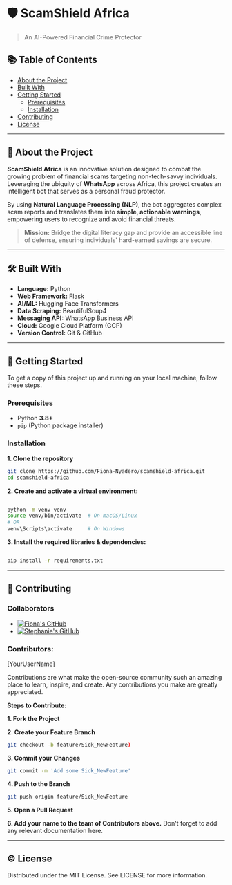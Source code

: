 # 🛡️ ScamShield Africa
> An AI-Powered Financial Crime Protector

## 📚 Table of Contents
- [About the Project](#-about-the-project)
- [Built With](#️-built-with)
- [Getting Started](#-getting-started)
  - [Prerequisites](#prerequisites)
  - [Installation](#installation)
- [Contributing](#-contributing)
- [License](#license)

---

## 🚀 About the Project
**ScamShield Africa** is an innovative solution designed to combat the growing problem of financial scams targeting non-tech-savvy individuals.  
Leveraging the ubiquity of **WhatsApp** across Africa, this project creates an intelligent bot that serves as a personal fraud protector.  

By using **Natural Language Processing (NLP)**, the bot aggregates complex scam reports and translates them into **simple, actionable warnings**, empowering users to recognize and avoid financial threats.

> **Mission:** Bridge the digital literacy gap and provide an accessible line of defense, ensuring individuals' hard-earned savings are secure.

---

## 🛠️ Built With
- **Language:** Python  
- **Web Framework:** Flask  
- **AI/ML:** Hugging Face Transformers  
- **Data Scraping:** BeautifulSoup4  
- **Messaging API:** WhatsApp Business API  
- **Cloud:** Google Cloud Platform (GCP)  
- **Version Control:** Git & GitHub  

---

## 🏁 Getting Started

To get a copy of this project up and running on your local machine, follow these steps.

### Prerequisites
- Python **3.8+**
- `pip` (Python package installer)

### Installation

**1. Clone the repository**
```bash
git clone https://github.com/Fiona-Nyadero/scamshield-africa.git
cd scamshield-africa
```
**2. Create and activate a virtual environment:**
```bash

python -m venv venv
source venv/bin/activate  # On macOS/Linux
# OR
venv\Scripts\activate     # On Windows
```
**3. Install the required libraries & dependencies:**
```bash

pip install -r requirements.txt
```
---
## 🤝 Contributing
### Collaborators  
 - [![Fiona's GitHub](https://img.shields.io/badge/Fiona%20Nyadero-GitHub-black?logo=github)](https://github.com/Fiona-Nyadero)  
 - [![Stephanie's GitHub](https://img.shields.io/badge/Stephanie%20Chepkirui-GitHub-black?logo=github)](https://github.com/Stephanie514)


### Contributors:
[YourUserName]

Contributions are what make the open-source community such an amazing place to learn, inspire, and create.
Any contributions you make are greatly appreciated.

**Steps to Contribute:**

**1. Fork the Project**

**2. Create your Feature Branch**
```bash
git checkout -b feature/Sick_NewFeature)
```

**3. Commit your Changes**
```bash
git commit -m 'Add some Sick_NewFeature'
```

**4. Push to the Branch**
```bash
git push origin feature/Sick_NewFeature
```
**5. Open a Pull Request**

**6. Add your name to the team of Contributors above.** Don't forget to add any relevant documentation here.

---
## ©️ License

Distributed under the MIT License. See LICENSE for more information.